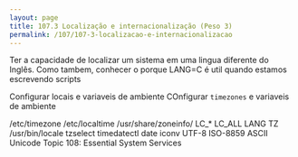 ```yaml
---
layout: page
title: 107.3 Localização e internacionalização (Peso 3)
permalink: /107/107-3-localizacao-e-internacionalizacao
---
```



Ter a capacidade de localizar um sistema em uma lingua diferente do Inglês. Como tambem, conhecer o porque LANG=C é util quando estamos escrevendo scripts


Configurar locais e variaveis de ambiente
COnfigurar `timezones` e variaveis de ambiente

/etc/timezone
/etc/localtime
/usr/share/zoneinfo/
LC_*
LC_ALL
LANG
TZ
/usr/bin/locale
tzselect
timedatectl
date
iconv
UTF-8
ISO-8859
ASCII
Unicode
Topic 108: Essential System Services